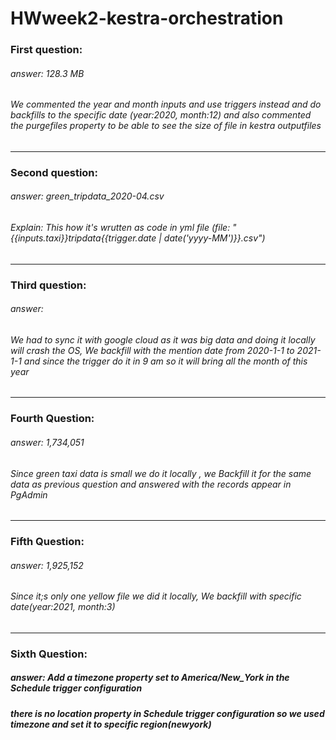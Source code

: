 # HWweek2-kestra-orchestration

### First question:
###### answer: 128.3 MB
###### We commented the year and month inputs and use triggers instead and do backfills to the specific date (year:2020, month:12) and also commented the purgefiles property to be able to see the size of file in kestra outputfiles

----

### Second question:
###### answer: green_tripdata_2020-04.csv
###### Explain: This how it's wrutten as code in yml file (file: "{{inputs.taxi}}_tripdata_{{trigger.date | date('yyyy-MM')}}.csv")

-----

### Third question:
###### answer: 
###### We had to sync it with google cloud as it was big data and doing it locally will crash the OS, We backfill with the mention date from 2020-1-1 to 2021-1-1 and since the trigger do it in 9 am so it will bring all the month of this year

-----

### Fourth Question:
###### answer: 1,734,051
###### Since green taxi data is small we do it locally , we Backfill it for the same data as previous question and answered with the records appear in PgAdmin

-----

### Fifth Question:
###### answer: 1,925,152
###### Since it;s only one yellow file we did it locally, We backfill with specific date(year:2021, month:3)

-----

### Sixth Question:
##### answer: Add a timezone property set to America/New_York in the Schedule trigger configuration
##### there is no location property in Schedule trigger configuration so we used timezone and set it to specific region(newyork)
